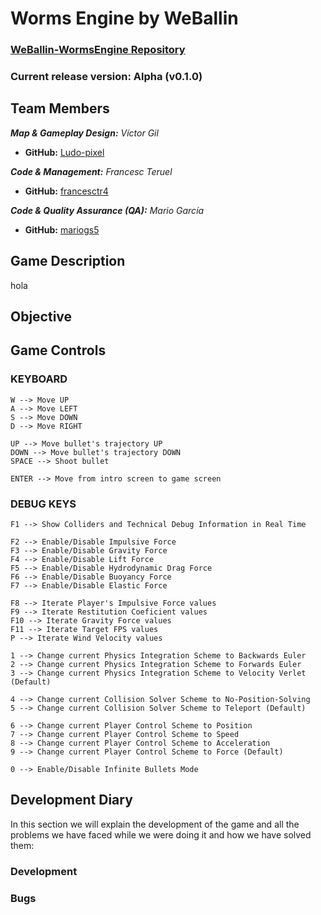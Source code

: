 # Worms Engine by WeBallin

### [WeBallin-WormsEngine Repository](https://github.com/francesctr4/WeBallin-WormsEngine)

### Current release version: Alpha (v0.1.0)

## Team Members

_**Map & Gameplay Design:** Víctor Gil_
* **GitHub:** [Ludo-pixel](https://github.com/Ludo-pixel)

_**Code & Management:** Francesc Teruel_
* **GitHub:** [francesctr4](https://github.com/francesctr4)

_**Code & Quality Assurance (QA):** Mario García_
* **GitHub:** [mariogs5](https://github.com/mariogs5)

## Game Description
hola


## Objective



## Game Controls

### KEYBOARD ###
	
	W --> Move UP
	A --> Move LEFT
	S --> Move DOWN
	D --> Move RIGHT
	
	UP --> Move bullet's trajectory UP
	DOWN --> Move bullet's trajectory DOWN
	SPACE --> Shoot bullet
	
	ENTER --> Move from intro screen to game screen
	
### DEBUG KEYS ###

	F1 --> Show Colliders and Technical Debug Information in Real Time
	
	F2 --> Enable/Disable Impulsive Force
	F3 --> Enable/Disable Gravity Force
	F4 --> Enable/Disable Lift Force
	F5 --> Enable/Disable Hydrodynamic Drag Force
	F6 --> Enable/Disable Buoyancy Force
	F7 --> Enable/Disable Elastic Force
	
	F8 --> Iterate Player's Impulsive Force values
	F9 --> Iterate Restitution Coeficient values
	F10 --> Iterate Gravity Force values 
	F11 --> Iterate Target FPS values
	P --> Iterate Wind Velocity values
	
	1 --> Change current Physics Integration Scheme to Backwards Euler
	2 --> Change current Physics Integration Scheme to Forwards Euler
	3 --> Change current Physics Integration Scheme to Velocity Verlet (Default)
	
	4 --> Change current Collision Solver Scheme to No-Position-Solving
	5 --> Change current Collision Solver Scheme to Teleport (Default)
	
	6 --> Change current Player Control Scheme to Position
	7 --> Change current Player Control Scheme to Speed
	8 --> Change current Player Control Scheme to Acceleration
	9 --> Change current Player Control Scheme to Force (Default)
	
	0 --> Enable/Disable Infinite Bullets Mode

## Development Diary

In this section we will explain the development of the game and all the problems we have faced while we were doing it and how we have solved them:

### Development



### Bugs


